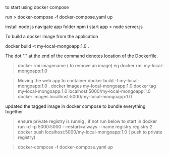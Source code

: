 to start using docker compose 

run >
 docker-compose -f docker-compose.yaml up



install node js
navigate app folder
npm i
start app > node server.js

To build a docker image from the application

docker build -t my-local-mongoapp:1.0 .       

The dot "." at the end of the command denotes location of the Dockerfile.

> docker rmi imagename ( to remove an image)
> eg docker rmi my-local-mongoapp:1.0

> Moving the web app to container
> docker build -t my-local-mongoapp:1.0 . 
> docker images my-local-mongoapp:1.0
> docker tag my-local-mongoapp:1.0 localhost:5000/my-local-mongoapp:1.0
> docker images localhost:5000/my-local-mongoapp:1.0

updated the tagged image in docker compose to bundle everything together

> ensure private registry is runnig , if not run below to start in 
 docker run -d -p 5000:5000 --restart=always --name registry registry:2
> docker push localhost:5000/my-local-mongoapp:1.0 ( push to private registry)

> docker-compose -f docker-compose.yaml up
